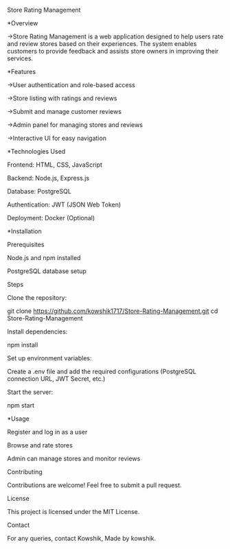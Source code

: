 Store Rating Management

*Overview

->Store Rating Management is a web application designed to help users rate and review stores based on their experiences. The system enables customers to provide feedback and assists store owners in improving their services.

*Features

->User authentication and role-based access

->Store listing with ratings and reviews

->Submit and manage customer reviews

->Admin panel for managing stores and reviews

->Interactive UI for easy navigation

*Technologies Used

Frontend: HTML, CSS, JavaScript

Backend: Node.js, Express.js

Database: PostgreSQL

Authentication: JWT (JSON Web Token)

Deployment: Docker (Optional)

*Installation

Prerequisites

Node.js and npm installed

PostgreSQL database setup

Steps

Clone the repository:

git clone https://github.com/kowshik1717/Store-Rating-Management.git
cd Store-Rating-Management

Install dependencies:

npm install

Set up environment variables:

Create a .env file and add the required configurations (PostgreSQL connection URL, JWT Secret, etc.)

Start the server:

npm start

*Usage

Register and log in as a user

Browse and rate stores

Admin can manage stores and monitor reviews

Contributing

Contributions are welcome! Feel free to submit a pull request.

License

This project is licensed under the MIT License.

Contact

For any queries, contact Kowshik,
Made by kowshik.

